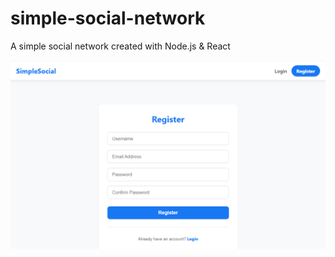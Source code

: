 # simple-social-network
A simple social network created with Node.js &amp; React

![Alt text](https://github.com/afmontoya/simple-social-network/blob/main/simple-social-network-2025.png)
